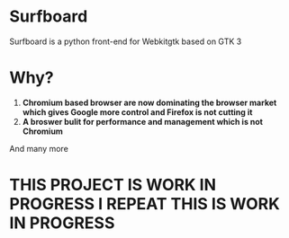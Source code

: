 # Surfboard
Surfboard is a python front-end for Webkitgtk based on GTK 3
# Why?
1. **Chromium based browser are now dominating the browser market which gives Google more control and Firefox is not cutting it**
2. **A broswer bulit for performance and management which is not Chromium**
   
And many more

# THIS PROJECT IS WORK IN PROGRESS I REPEAT THIS IS WORK IN PROGRESS

